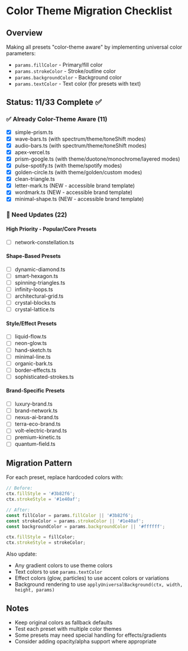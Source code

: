 # Color Theme Migration Checklist

## Overview
Making all presets "color-theme aware" by implementing universal color parameters:
- `params.fillColor` - Primary/fill color
- `params.strokeColor` - Stroke/outline color  
- `params.backgroundColor` - Background color
- `params.textColor` - Text color (for presets with text)

## Status: 11/33 Complete ✅

### ✅ Already Color-Theme Aware (11)
- [x] simple-prism.ts
- [x] wave-bars.ts (with spectrum/theme/toneShift modes)
- [x] audio-bars.ts (with spectrum/theme/toneShift modes)
- [x] apex-vercel.ts
- [x] prism-google.ts (with theme/duotone/monochrome/layered modes)
- [x] pulse-spotify.ts (with theme/spotify modes)
- [x] golden-circle.ts (with theme/golden/custom modes)
- [x] clean-triangle.ts
- [x] letter-mark.ts (NEW - accessible brand template)
- [x] wordmark.ts (NEW - accessible brand template)
- [x] minimal-shape.ts (NEW - accessible brand template)

### 🔄 Need Updates (22)

#### High Priority - Popular/Core Presets
- [ ] network-constellation.ts

#### Shape-Based Presets
- [ ] dynamic-diamond.ts
- [ ] smart-hexagon.ts
- [ ] spinning-triangles.ts
- [ ] infinity-loops.ts
- [ ] architectural-grid.ts
- [ ] crystal-blocks.ts
- [ ] crystal-lattice.ts

#### Style/Effect Presets
- [ ] liquid-flow.ts
- [ ] neon-glow.ts
- [ ] hand-sketch.ts
- [ ] minimal-line.ts
- [ ] organic-bark.ts
- [ ] border-effects.ts
- [ ] sophisticated-strokes.ts

#### Brand-Specific Presets
- [ ] luxury-brand.ts
- [ ] brand-network.ts
- [ ] nexus-ai-brand.ts
- [ ] terra-eco-brand.ts
- [ ] volt-electric-brand.ts
- [ ] premium-kinetic.ts
- [ ] quantum-field.ts

## Migration Pattern

For each preset, replace hardcoded colors with:

```typescript
// Before:
ctx.fillStyle = '#3b82f6';
ctx.strokeStyle = '#1e40af';

// After:
const fillColor = params.fillColor || '#3b82f6';
const strokeColor = params.strokeColor || '#1e40af';
const backgroundColor = params.backgroundColor || '#ffffff';

ctx.fillStyle = fillColor;
ctx.strokeStyle = strokeColor;
```

Also update:
- Any gradient colors to use theme colors
- Text colors to use `params.textColor`
- Effect colors (glow, particles) to use accent colors or variations
- Background rendering to use `applyUniversalBackground(ctx, width, height, params)`

## Notes
- Keep original colors as fallback defaults
- Test each preset with multiple color themes
- Some presets may need special handling for effects/gradients
- Consider adding opacity/alpha support where appropriate
